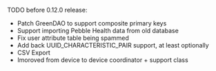 TODO before 0.12.0 release:

* Patch GreenDAO to support composite primary keys
* Support importing Pebble Health data from old database
* Fix user attribute table being spammed
* Add back UUID_CHARACTERISTIC_PAIR support, at least optionally
* CSV Export
* Imoroved from device to device coordinator + support class
